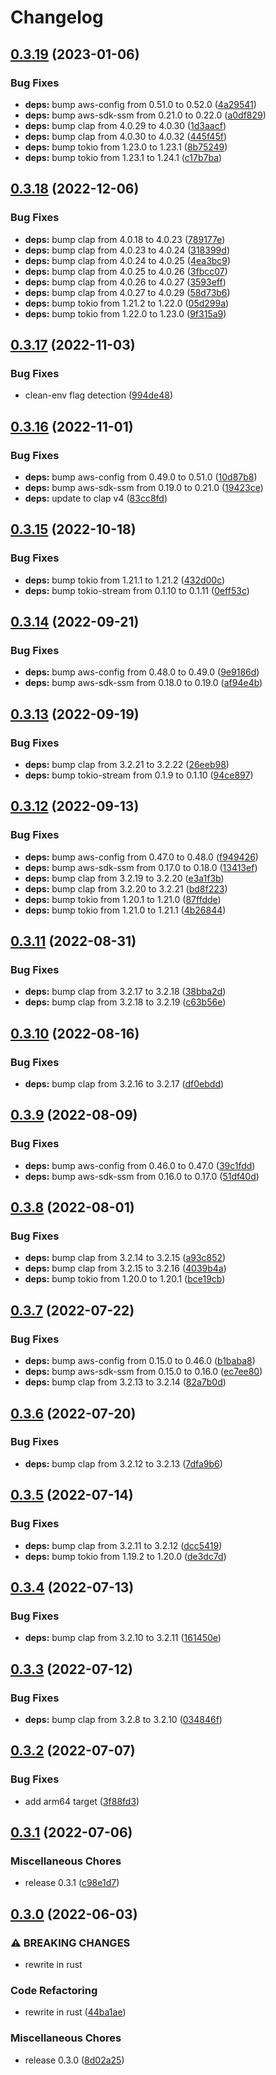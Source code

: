 # Changelog

## [0.3.19](https://github.com/neochrome/parameter-store-executor/compare/v0.3.18...v0.3.19) (2023-01-06)


### Bug Fixes

* **deps:** bump aws-config from 0.51.0 to 0.52.0 ([4a29541](https://github.com/neochrome/parameter-store-executor/commit/4a295410a5f6d7a14239db7835a6f64189fd27b4))
* **deps:** bump aws-sdk-ssm from 0.21.0 to 0.22.0 ([a0df829](https://github.com/neochrome/parameter-store-executor/commit/a0df8297d0e4872aba4dc324fe31f6a9cefc8254))
* **deps:** bump clap from 4.0.29 to 4.0.30 ([1d3aacf](https://github.com/neochrome/parameter-store-executor/commit/1d3aacf26999e781b07436e06a8f38d8d33d025d))
* **deps:** bump clap from 4.0.30 to 4.0.32 ([445f45f](https://github.com/neochrome/parameter-store-executor/commit/445f45fe08353365782964afce4d3513b7baba85))
* **deps:** bump tokio from 1.23.0 to 1.23.1 ([8b75249](https://github.com/neochrome/parameter-store-executor/commit/8b7524991d8fba382589d55b073c62d2cf8abe99))
* **deps:** bump tokio from 1.23.1 to 1.24.1 ([c17b7ba](https://github.com/neochrome/parameter-store-executor/commit/c17b7ba19db81ae2157b05de5fa95054cae04703))

## [0.3.18](https://github.com/neochrome/parameter-store-executor/compare/v0.3.17...v0.3.18) (2022-12-06)


### Bug Fixes

* **deps:** bump clap from 4.0.18 to 4.0.23 ([789177e](https://github.com/neochrome/parameter-store-executor/commit/789177ea5e02f3442b0707fc8f43927e9adcc758))
* **deps:** bump clap from 4.0.23 to 4.0.24 ([318399d](https://github.com/neochrome/parameter-store-executor/commit/318399df74cdc882bfe31148e9db2a3b4f766ccf))
* **deps:** bump clap from 4.0.24 to 4.0.25 ([4ea3bc9](https://github.com/neochrome/parameter-store-executor/commit/4ea3bc9c58f88a2057b8961ffb20dd65d0114684))
* **deps:** bump clap from 4.0.25 to 4.0.26 ([3fbcc07](https://github.com/neochrome/parameter-store-executor/commit/3fbcc0776f6d4af35d601a672347affe546035f1))
* **deps:** bump clap from 4.0.26 to 4.0.27 ([3593eff](https://github.com/neochrome/parameter-store-executor/commit/3593eff44c5027a3cbbbbdd566af1eb67166d804))
* **deps:** bump clap from 4.0.27 to 4.0.29 ([58d73b6](https://github.com/neochrome/parameter-store-executor/commit/58d73b661d6aff54469ffd8955c6eb4d22cd2981))
* **deps:** bump tokio from 1.21.2 to 1.22.0 ([05d299a](https://github.com/neochrome/parameter-store-executor/commit/05d299ac67e605b8c3215a6b20a0328e10336ab7))
* **deps:** bump tokio from 1.22.0 to 1.23.0 ([9f315a9](https://github.com/neochrome/parameter-store-executor/commit/9f315a94be38d2c4ee2bbc14e4d3917e9f274277))

## [0.3.17](https://github.com/neochrome/parameter-store-executor/compare/v0.3.16...v0.3.17) (2022-11-03)


### Bug Fixes

* clean-env flag detection ([994de48](https://github.com/neochrome/parameter-store-executor/commit/994de486a7cfe0ce5be14fa8705c9087438fd81a))

## [0.3.16](https://github.com/neochrome/parameter-store-executor/compare/v0.3.15...v0.3.16) (2022-11-01)


### Bug Fixes

* **deps:** bump aws-config from 0.49.0 to 0.51.0 ([10d87b8](https://github.com/neochrome/parameter-store-executor/commit/10d87b8d5c1abe5699604b412afd186d9462c0c0))
* **deps:** bump aws-sdk-ssm from 0.19.0 to 0.21.0 ([19423ce](https://github.com/neochrome/parameter-store-executor/commit/19423ce66aa4f4bf15fe10c30150865d3fb8285c))
* **deps:** update to clap v4 ([83cc8fd](https://github.com/neochrome/parameter-store-executor/commit/83cc8fdf83261231dc735f4e0c2aea0661295632))

## [0.3.15](https://github.com/neochrome/parameter-store-executor/compare/v0.3.14...v0.3.15) (2022-10-18)


### Bug Fixes

* **deps:** bump tokio from 1.21.1 to 1.21.2 ([432d00c](https://github.com/neochrome/parameter-store-executor/commit/432d00c93d10e98fc1c20cc29542c030e8a16994))
* **deps:** bump tokio-stream from 0.1.10 to 0.1.11 ([0eff53c](https://github.com/neochrome/parameter-store-executor/commit/0eff53cdf1c486d55c850a65fc2a6329bb55cb53))

## [0.3.14](https://github.com/neochrome/parameter-store-executor/compare/v0.3.13...v0.3.14) (2022-09-21)


### Bug Fixes

* **deps:** bump aws-config from 0.48.0 to 0.49.0 ([9e9186d](https://github.com/neochrome/parameter-store-executor/commit/9e9186dcbabbb2f03e9a0cc067b3d8a59bb72f71))
* **deps:** bump aws-sdk-ssm from 0.18.0 to 0.19.0 ([af94e4b](https://github.com/neochrome/parameter-store-executor/commit/af94e4b364ebbf8455dcbbad8cb08634412f246f))

## [0.3.13](https://github.com/neochrome/parameter-store-executor/compare/v0.3.12...v0.3.13) (2022-09-19)


### Bug Fixes

* **deps:** bump clap from 3.2.21 to 3.2.22 ([26eeb98](https://github.com/neochrome/parameter-store-executor/commit/26eeb98e3a0f1d1c2e827cb35a60a563a0214854))
* **deps:** bump tokio-stream from 0.1.9 to 0.1.10 ([94ce897](https://github.com/neochrome/parameter-store-executor/commit/94ce897158805904308fa698d2bbb8dc00d3a56d))

## [0.3.12](https://github.com/neochrome/parameter-store-executor/compare/v0.3.11...v0.3.12) (2022-09-13)


### Bug Fixes

* **deps:** bump aws-config from 0.47.0 to 0.48.0 ([f949426](https://github.com/neochrome/parameter-store-executor/commit/f9494264b28e8b9bc771859060bdf9652684ff52))
* **deps:** bump aws-sdk-ssm from 0.17.0 to 0.18.0 ([13413ef](https://github.com/neochrome/parameter-store-executor/commit/13413ef0c9da13fb3393f53b2b7f4fc9f448e6e2))
* **deps:** bump clap from 3.2.19 to 3.2.20 ([e3a1f3b](https://github.com/neochrome/parameter-store-executor/commit/e3a1f3bb6eb4c7ec7eccd12f21d6d04c88039ca7))
* **deps:** bump clap from 3.2.20 to 3.2.21 ([bd8f223](https://github.com/neochrome/parameter-store-executor/commit/bd8f223eaf8eafd772e35a7af8d9670b01960a4b))
* **deps:** bump tokio from 1.20.1 to 1.21.0 ([87ffdde](https://github.com/neochrome/parameter-store-executor/commit/87ffdde3ca69c76c549b0e873d34ff6ee06d0063))
* **deps:** bump tokio from 1.21.0 to 1.21.1 ([4b26844](https://github.com/neochrome/parameter-store-executor/commit/4b268448d5e8f59bb2390ff6000a2b4c99cd53c6))

## [0.3.11](https://github.com/neochrome/parameter-store-executor/compare/v0.3.10...v0.3.11) (2022-08-31)


### Bug Fixes

* **deps:** bump clap from 3.2.17 to 3.2.18 ([38bba2d](https://github.com/neochrome/parameter-store-executor/commit/38bba2d98cf696a99adb3a0ba3e8e9e4f9453872))
* **deps:** bump clap from 3.2.18 to 3.2.19 ([c63b56e](https://github.com/neochrome/parameter-store-executor/commit/c63b56e1d4bf5ea45f6dec67e7e5e2c59f96ab99))

## [0.3.10](https://github.com/neochrome/parameter-store-executor/compare/v0.3.9...v0.3.10) (2022-08-16)


### Bug Fixes

* **deps:** bump clap from 3.2.16 to 3.2.17 ([df0ebdd](https://github.com/neochrome/parameter-store-executor/commit/df0ebdd6e5109b37ec43b131abd93b7127c58c42))

## [0.3.9](https://github.com/neochrome/parameter-store-executor/compare/v0.3.8...v0.3.9) (2022-08-09)


### Bug Fixes

* **deps:** bump aws-config from 0.46.0 to 0.47.0 ([39c1fdd](https://github.com/neochrome/parameter-store-executor/commit/39c1fdd07cb292ddcdefc6466e98e912b35885e6))
* **deps:** bump aws-sdk-ssm from 0.16.0 to 0.17.0 ([51df40d](https://github.com/neochrome/parameter-store-executor/commit/51df40d1eeb68583572db57ceccedc3d0822ccc7))

## [0.3.8](https://github.com/neochrome/parameter-store-executor/compare/v0.3.7...v0.3.8) (2022-08-01)


### Bug Fixes

* **deps:** bump clap from 3.2.14 to 3.2.15 ([a93c852](https://github.com/neochrome/parameter-store-executor/commit/a93c852b9ee3ddd3f92f8fb626f77c075f34c879))
* **deps:** bump clap from 3.2.15 to 3.2.16 ([4039b4a](https://github.com/neochrome/parameter-store-executor/commit/4039b4a37fa13603eb6e199bfac99f1137a65c88))
* **deps:** bump tokio from 1.20.0 to 1.20.1 ([bce19cb](https://github.com/neochrome/parameter-store-executor/commit/bce19cbac923f05c0f9534c45b722b87c451dd76))

## [0.3.7](https://github.com/neochrome/parameter-store-executor/compare/v0.3.6...v0.3.7) (2022-07-22)


### Bug Fixes

* **deps:** bump aws-config from 0.15.0 to 0.46.0 ([b1baba8](https://github.com/neochrome/parameter-store-executor/commit/b1baba8dd514b3cb3fc97168c05c9bfcac45b826))
* **deps:** bump aws-sdk-ssm from 0.15.0 to 0.16.0 ([ec7ee80](https://github.com/neochrome/parameter-store-executor/commit/ec7ee8066261d89d7160aa06f58ecde7ab78eab2))
* **deps:** bump clap from 3.2.13 to 3.2.14 ([82a7b0d](https://github.com/neochrome/parameter-store-executor/commit/82a7b0de83306b332f4a4200336d0bae44d037c5))

## [0.3.6](https://github.com/neochrome/parameter-store-executor/compare/v0.3.5...v0.3.6) (2022-07-20)


### Bug Fixes

* **deps:** bump clap from 3.2.12 to 3.2.13 ([7dfa9b6](https://github.com/neochrome/parameter-store-executor/commit/7dfa9b6475d74bfc0e8b0c4b85b626b3eeab5389))

## [0.3.5](https://github.com/neochrome/parameter-store-executor/compare/v0.3.4...v0.3.5) (2022-07-14)


### Bug Fixes

* **deps:** bump clap from 3.2.11 to 3.2.12 ([dcc5419](https://github.com/neochrome/parameter-store-executor/commit/dcc5419c24dd9a5292a83a7951490d513a7048a7))
* **deps:** bump tokio from 1.19.2 to 1.20.0 ([de3dc7d](https://github.com/neochrome/parameter-store-executor/commit/de3dc7d4aa36d71bc7b06da54d8f355e45170526))

## [0.3.4](https://github.com/neochrome/parameter-store-executor/compare/v0.3.3...v0.3.4) (2022-07-13)


### Bug Fixes

* **deps:** bump clap from 3.2.10 to 3.2.11 ([161450e](https://github.com/neochrome/parameter-store-executor/commit/161450e4f52147febbf65fb85318ffd326e50ae2))

## [0.3.3](https://github.com/neochrome/parameter-store-executor/compare/v0.3.2...v0.3.3) (2022-07-12)


### Bug Fixes

* **deps:** bump clap from 3.2.8 to 3.2.10 ([034846f](https://github.com/neochrome/parameter-store-executor/commit/034846f49fe88c73f086e423f38fea349a1307dc))

## [0.3.2](https://github.com/neochrome/parameter-store-executor/compare/v0.3.1...v0.3.2) (2022-07-07)


### Bug Fixes

* add arm64 target ([3f88fd3](https://github.com/neochrome/parameter-store-executor/commit/3f88fd30f9cb5296c8027c6d586454f1f2ef1dd7))

## [0.3.1](https://github.com/neochrome/parameter-store-executor/compare/v0.3.0...v0.3.1) (2022-07-06)


### Miscellaneous Chores

* release 0.3.1 ([c98e1d7](https://github.com/neochrome/parameter-store-executor/commit/c98e1d75e2a4d337472e81509fb951a36069651b))

## [0.3.0](https://github.com/neochrome/parameter-store-executor/compare/v0.2.2...v0.3.0) (2022-06-03)


### ⚠ BREAKING CHANGES

* rewrite in rust

### Code Refactoring

* rewrite in rust ([44ba1ae](https://github.com/neochrome/parameter-store-executor/commit/44ba1ae2be8fc0c1408d93c8fe884b4a81fefc5e))


### Miscellaneous Chores

* release 0.3.0 ([8d02a25](https://github.com/neochrome/parameter-store-executor/commit/8d02a254083cd76dee09c4116adf2e7d1da50cbf))
